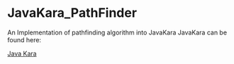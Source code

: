 # JavaKara_PathFinder
An Implementation of pathfinding algorithm into JavaKara
JavaKara can be found here:

[Java Kara](http://www.swisseduc.ch/informatik/karatojava/javakara/)

